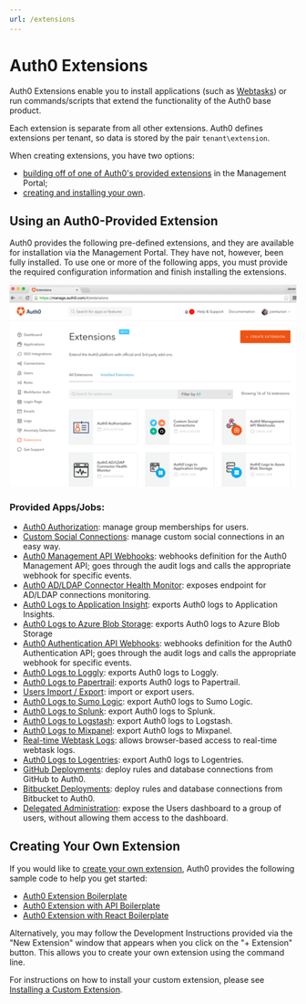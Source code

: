 ```yaml
---
url: /extensions
---
```


# Auth0 Extensions

Auth0 Extensions enable you to install applications (such as [Webtasks](https://webtask.io/)) or run commands/scripts that extend the functionality of the Auth0 base product.

Each extension is separate from all other extensions. Auth0 defines extensions per tenant, so data is stored by the pair `tenant\extension`.

When creating extensions, you have two options:
- [building off of one of Auth0's provided extensions](#using-an-auth0-provided-extension) in the Management Portal;
- [creating and installing your own](#creating-your-own-extension).

## Using an Auth0-Provided Extension

Auth0 provides the following pre-defined extensions, and they are available for installation via the Management Portal. They have not, however, been fully installed. To use one or more of the following apps, you must provide the required configuration information and finish installing the extensions.

![](/media/articles/extensions/auth0-provided-extensions.png)

### Provided Apps/Jobs:

- [Auth0 Authorization](/extensions/authorization-extension): manage group memberships for users.
- [Custom Social Connections](/extensions/custom-social-extensions): manage custom social connections in an easy way.
- [Auth0 Management API Webhooks](/extensions/management-api-webhooks): webhooks definition for the Auth0 Management API; goes through the audit logs and calls the appropriate webhook for specific events.
- [Auth0 AD/LDAP Connector Health Monitor](/extensions/adldap-connector): exposes endpoint for AD/LDAP connections monitoring.
- [Auth0 Logs to Application Insight](/extensions/application-insight): exports Auth0 logs to Application Insights.
- [Auth0 Logs to Azure Blob Storage](/extensions/azure-blob-storage): exports Auth0 logs to Azure Blob Storage
- [Auth0 Authentication API Webhooks](/extensions/authentication-api-webhooks): webhooks definition for the Auth0 Authentication API; goes through the audit logs and calls the appropriate webhook for specific events.
- [Auth0 Logs to Loggly](/extensions/loggly): exports Auth0 logs to Loggly.
- [Auth0 Logs to Papertrail](/extensions/papertrail): exports Auth0 logs to Papertrail.
- [Users Import / Export](/extensions/user-import-export): import or export users.
- [Auth0 Logs to Sumo Logic](/extensions/sumologic): export Auth0 logs to Sumo Logic.
- [Auth0 Logs to Splunk](/extensions/splunk): export Auth0 logs to Splunk.
- [Auth0 Logs to Logstash](/extensions/logstash): export Auth0 logs to Logstash.
- [Auth0 Logs to Mixpanel](/extensions/mixpanel): export Auth0 logs to Mixpanel.
- [Real-time Webtask Logs](/extensions/realtime-webtask-logs): allows browser-based access to real-time webtask logs.
- [Auth0 Logs to Logentries](/extensions/logentries): export Auth0 logs to Logentries.
- [GitHub Deployments](/extensions/github-deploy): deploy rules and database connections from GitHub to Auth0.
- [Bitbucket Deployments](/extensions/bitbucket-deploy): deploy rules and database connections from Bitbucket to Auth0.
- [Delegated Administration](/extensions/delegated-admin): expose the Users dashboard to a group of users, without allowing them access to the dashboard.


## Creating Your Own Extension

If you would like to [create your own extension](/extensions/custom-extensions), Auth0 provides the following sample code to help you get started:

- [Auth0 Extension Boilerplate](https://github.com/auth0/auth0-extension-boilerplate)
- [Auth0 Extension with API Boilerplate](https://github.com/auth0/auth0-extension-boilerplate-with-api)
- [Auth0 Extension with React Boilerplate](https://github.com/auth0/auth0-extension-boilerplate-with-react)

Alternatively, you may follow the Development Instructions provided via the "New Extension" window that appears when you click on the "+ Extension" button. This allows you to create your own extension using the command line.

For instructions on how to install your custom extension, please see [Installing a Custom Extension](/extensions/custom-extensions#installing-a-custom-extension).

